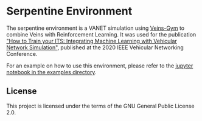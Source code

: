 Serpentine Environment
======================

The serpentine environment is a VANET simulation using [Veins-Gym](https://github.com/tkn-tub/veins-gym) to combine Veins with Reinforcement Learning.
It was used for the publication ["How to Train your ITS: Integrating Machine Learning with Vehicular Network Simulation"](https://www.ccs-labs.org/bib/schettler2020how/), published at the 2020 IEEE Vehicular Networking Conference.

For an example on how to use this environment, please refer to the [jupyter notebook in the examples directory](examples/Tutorial_Using_the_Serpentine_Scenario.ipynb).

License
-------
This project is licensed under the terms of the GNU General Public License 2.0.
